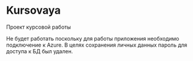 # Kursovaya
Проект курсовой работы

Не будет работать поскольку для работы приложения необходимо подключение к Azure.
В целях сохранения личных данных пароль для доступа к БД был удален.

